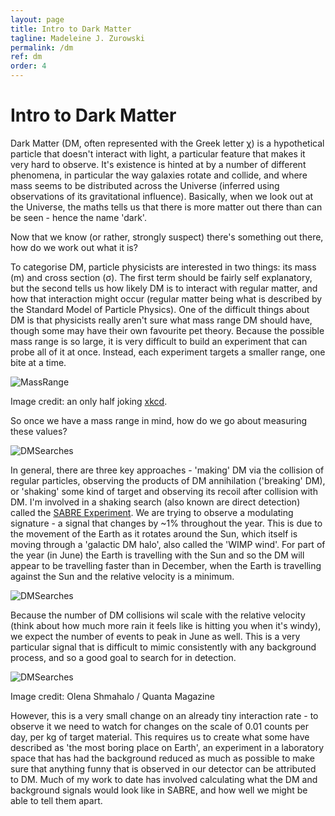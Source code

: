 ```yaml
---
layout: page
title: Intro to Dark Matter
tagline: Madeleine J. Zurowski
permalink: /dm
ref: dm
order: 4
---
```

# Intro to Dark Matter

Dark Matter (DM, often represented with the Greek letter &#967;) is a hypothetical particle that doesn't interact with light, a particular feature that makes it very hard to observe. It's existence is hinted at by a number of different phenomena, in particular the way galaxies rotate and collide, and where mass seems to be distributed across the Universe (inferred using observations of its gravitational influence). Basically, when we look out at the Universe, the maths tells us that there is more matter out there than can be seen - hence the name 'dark'.

Now that we know (or rather, strongly suspect) there's something out there, how do we work out what it is?

To categorise DM, particle physicists are interested in two things: its mass (m) and cross section (&#963;). The first term should be fairly self explanatory, but the second tells us how likely DM is to interact with regular matter, and how that interaction might occur (regular matter being what is described by the Standard Model of Particle Physics). One of the difficult things about DM is that physicists really aren't sure what mass range DM should have, though some may have their own favourite pet theory. Because the possible mass range is so large, it is very difficult to build an experiment that can probe all of it at once. Instead, each experiment targets a smaller range, one bite at a time.

![MassRange](https://mjzurowski.github.io/images/dark_matter_candidates.png)

Image credit: an only half joking [xkcd](https://xkcd.wtf/2035/).

So once we have a mass range in mind, how do we go about measuring these values? 

![DMSearches](https://mjzurowski.github.io/images/dm_searches.png)

In general, there are three key approaches - 'making' DM via the collision of regular particles, observing the products of DM annihilation ('breaking' DM), or 'shaking' some kind of target and observing its recoil after collision with DM. I'm involved in a shaking search (also known are direct detection) called the [SABRE Experiment](https://www.sabre-experiment.org.au/). We are trying to observe a modulating signature - a signal that changes by ~1% throughout the year. This is due to the movement of the Earth as it rotates around the Sun, which itself is moving through a 'galactic DM halo', also called the 'WIMP wind'. For part of the year (in June) the Earth is travelling with the Sun and so the DM will appear to be travelling faster than in December, when the Earth is travelling against the Sun and the relative velocity is a minimum.

![DMSearches](https://mjzurowski.github.io/images/wimp_wind.png)

Because the number of DM collisions wil scale with the relative velocity (think about how much more rain it feels like is hitting you when it's windy), we expect the number of events to peak in June as well. This is a very particular signal that is difficult to mimic consistently with any background process, and so a good goal to search for in detection. 

![DMSearches](https://mjzurowski.github.io/images/modulation.gif)

Image credit: Olena Shmahalo / Quanta Magazine

However, this is a very small change on an already tiny interaction rate - to observe it we need to watch for changes on the scale of 0.01 counts per day, per kg of target material. This requires us to create what some have described as 'the most boring place on Earth', an experiment in a laboratory space that has had the background reduced as much as possible to make sure that anything funny that is observed in our detector can be attributed to DM. Much of my work to date has involved calculating what the DM and background signals would look like in SABRE, and how well we might be able to tell them apart. 
